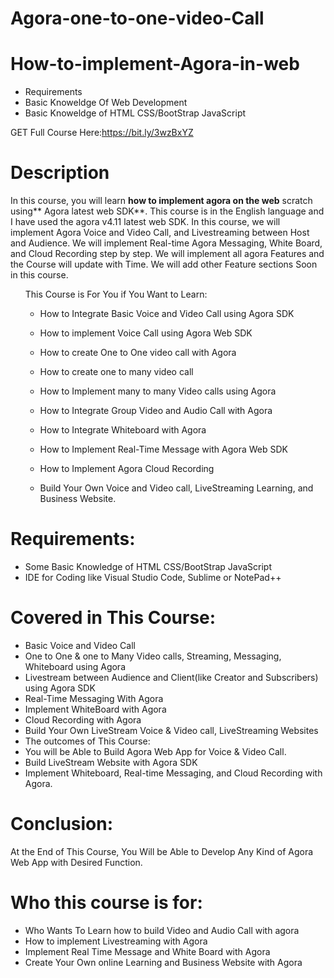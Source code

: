 # Agora-one-to-one-video-Call

# How-to-implement-Agora-in-web
* Requirements
* Basic Knoweldge Of Web Development
* Basic Knoweldge of HTML CSS/BootStrap JavaScript

GET Full Course Here:https://bit.ly/3wzBxYZ

# Description
In this course, you will learn **how to implement agora on the web** scratch using** Agora latest web SDK**. This course is in the English language and I have used the agora v4.11 latest web SDK. In this course, we will implement Agora Voice and Video Call, and Livestreaming between Host and Audience. We will implement Real-time Agora Messaging, White Board, and Cloud Recording step by step. We will implement all agora Features and the Course will update with Time. We will add other Feature sections Soon in this course.
<ul>
  This Course is For You if You Want to Learn:

* How to Integrate Basic Voice and Video Call using Agora SDK

* How to implement Voice Call using Agora Web SDK

* How to create One to One video call with Agora

* How to create one to many video call

* How to Implement many to many Video calls using Agora

* How to Integrate Group Video and Audio Call with Agora

* How to Integrate Whiteboard with Agora

* How to Implement Real-Time Message with Agora Web SDK

* How to Implement Agora Cloud Recording

* Build Your Own Voice and Video call, LiveStreaming Learning, and Business Website.
</ul>

# Requirements:

* Some Basic Knowledge of HTML CSS/BootStrap JavaScript
* IDE for Coding like Visual Studio Code, Sublime or NotePad++



# Covered in This Course:
* Basic Voice and Video Call
* One to One & one to Many Video calls, Streaming, Messaging, Whiteboard using Agora
* Livestream between Audience and Client(like Creator and Subscribers) using Agora SDK
* Real-Time Messaging With Agora
* Implement WhiteBoard with Agora
* Cloud Recording with Agora
* Build Your Own LiveStream Voice & Video call, LiveStreaming Websites
* The outcomes of This Course:
* You will be Able to Build Agora Web App for Voice & Video Call.
* Build LiveStream Website with Agora SDK
* Implement Whiteboard, Real-time Messaging, and Cloud Recording with Agora.

# Conclusion:

At the End of This Course, You Will be Able to Develop Any Kind of Agora Web App with Desired Function.



# Who this course is for:
* Who Wants To Learn how to build Video and Audio Call with agora
* How to implement Livestreaming with Agora
* Implement Real Time Message and White Board with Agora
* Create Your Own online Learning and Business Website with Agora

